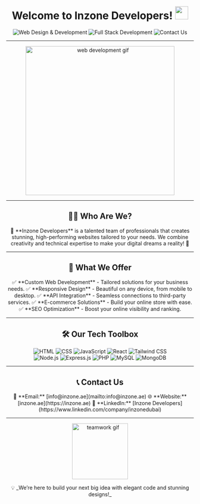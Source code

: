 <h1 align="center"> Welcome to Inzone Developers! <img src="https://media.giphy.com/media/hvRJCLFzcasrR4ia7z/giphy.gif" width="35"></h1>

<p align="center">
  <img src="https://img.shields.io/badge/Web_Design-Development-blue?style=for-the-badge&logo=html5&logoColor=white" alt="Web Design & Development" />
  <img src="https://img.shields.io/badge/Full--Stack_Experts-green?style=for-the-badge&logo=node.js&logoColor=white" alt="Full Stack Development" />
  <img src="https://img.shields.io/badge/Contact-Us-orange?style=for-the-badge&logo=gmail&logoColor=white" alt="Contact Us" />
</p>

---

<p align="center">
  <img src="https://media.giphy.com/media/l46CkATpdyLwLI7vi/giphy.gif" width="400" alt="web development gif">
</p>

---

<h2 align="center">👨‍💻 Who Are We?</h2>

<p align="center">
🌟 **Inzone Developers** is a talented team of professionals that creates stunning, high-performing websites tailored to your needs. We combine creativity and technical expertise to make your digital dreams a reality! 🌟
</p>

---

<h2 align="center">🎯 What We Offer</h2>

<p align="center">
✅ **Custom Web Development** - Tailored solutions for your business needs.  
✅ **Responsive Design** - Beautiful on any device, from mobile to desktop.  
✅ **API Integration** - Seamless connections to third-party services.  
✅ **E-commerce Solutions** - Build your online store with ease.  
✅ **SEO Optimization** - Boost your online visibility and ranking.  
</p>

---

<h2 align="center">🛠️ Our Tech Toolbox</h2>

<p align="center">
  <img src="https://img.shields.io/badge/HTML-E34F26?style=for-the-badge&logo=html5&logoColor=white" alt="HTML" />
  <img src="https://img.shields.io/badge/CSS-1572B6?style=for-the-badge&logo=css3&logoColor=white" alt="CSS" />
  <img src="https://img.shields.io/badge/JavaScript-F7DF1E?style=for-the-badge&logo=javascript&logoColor=black" alt="JavaScript" />
  <img src="https://img.shields.io/badge/React-61DAFB?style=for-the-badge&logo=react&logoColor=black" alt="React" />
  <img src="https://img.shields.io/badge/Tailwind_CSS-38B2AC?style=for-the-badge&logo=tailwind-css&logoColor=white" alt="Tailwind CSS" />
  <br>
  <img src="https://img.shields.io/badge/Node.js-339933?style=for-the-badge&logo=node.js&logoColor=white" alt="Node.js" />
  <img src="https://img.shields.io/badge/Express-000000?style=for-the-badge&logo=express&logoColor=white" alt="Express.js" />
  <img src="https://img.shields.io/badge/PHP-777BB4?style=for-the-badge&logo=php&logoColor=white" alt="PHP" />
  <img src="https://img.shields.io/badge/MySQL-4479A1?style=for-the-badge&logo=mysql&logoColor=white" alt="MySQL" />
  <img src="https://img.shields.io/badge/MongoDB-47A248?style=for-the-badge&logo=mongodb&logoColor=white" alt="MongoDB" />
</p>

---

<h2 align="center">📞 Contact Us</h2>

<p align="center">
  📨 **Email:** [info@inzone.ae](mailto:info@inzone.ae)  
  🌐 **Website:** [inzone.ae](https://inzone.ae)  
  💼 **LinkedIn:** [Inzone Developers](https://www.linkedin.com/company/inzonedubai)  
</p>

---

<p align="center">
  <img src="https://media.giphy.com/media/5xaOcLGvzHxDKjufnLW/giphy.gif" width="150" alt="teamwork gif">
</p>

<p align="center">
  💡 _We’re here to build your next big idea with elegant code and stunning designs!_
</p>
